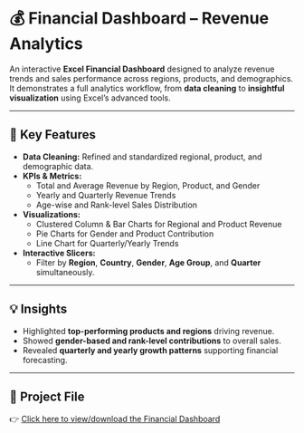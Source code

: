 # 💰 Financial Dashboard – Revenue Analytics  

An interactive **Excel Financial Dashboard** designed to analyze revenue trends and sales performance across regions, products, and demographics.  
It demonstrates a full analytics workflow, from **data cleaning** to **insightful visualization** using Excel’s advanced tools.  

---

## 🔧 Key Features  
- **Data Cleaning:** Refined and standardized regional, product, and demographic data.  
- **KPIs & Metrics:**  
  - Total and Average Revenue by Region, Product, and Gender  
  - Yearly and Quarterly Revenue Trends  
  - Age-wise and Rank-level Sales Distribution  
- **Visualizations:**  
  - Clustered Column & Bar Charts for Regional and Product Revenue  
  - Pie Charts for Gender and Product Contribution  
  - Line Chart for Quarterly/Yearly Trends  
- **Interactive Slicers:**  
  - Filter by **Region**, **Country**, **Gender**, **Age Group**, and **Quarter** simultaneously.  

---

## 💡 Insights  
- Highlighted **top-performing products and regions** driving revenue.  
- Showed **gender-based and rank-level contributions** to overall sales.  
- Revealed **quarterly and yearly growth patterns** supporting financial forecasting.  

---

## 📄 Project File  
👉 [Click here to view/download the Financial Dashboard](https://github.com/Divit-Lamba/Finance-Excel-Dashboard/blob/main/finance%20dashboard.pbix)
